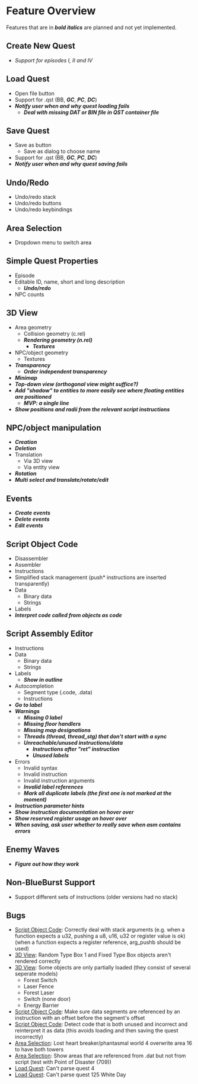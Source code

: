 # Feature Overview

Features that are in ***bold italics*** are planned and not yet implemented.

## Create New Quest

- *Support for episodes I, II and IV*

## Load Quest

- Open file button
- Support for .qst (BB, ***GC***, ***PC***, ***DC***)
- ***Notify user when and why quest loading fails***
  - ***Deal with missing DAT or BIN file in QST container file***

## Save Quest

- Save as button
  - Save as dialog to choose name
- Support for .qst (BB, ***GC***, ***PC***, ***DC***)
- ***Notify user when and why quest saving fails***

## Undo/Redo

- Undo/redo stack
- Undo/redo buttons
- Undo/redo keybindings

## Area Selection

- Dropdown menu to switch area

## Simple Quest Properties

- Episode
- Editable ID, name, short and long description
  - ***Undo/redo***
- NPC counts

## 3D View

- Area geometry
  - Collision geometry (c.rel)
  - ***Rendering geometry (n.rel)***
    - ***Textures***
- NPC/object geometry
  - Textures
- ***Transparency***
  - ***Order independent transparency***
- ***Minimap***
- ***Top-down view (orthogonal view might suffice?)***
- ***Add "shadow" to entities to more easily see where floating entities are positioned***
  - ***MVP: a single line***
- ***Show positions and radii from the relevant script instructions***

## NPC/object manipulation

- ***Creation***
- ***Deletion***
- Translation
  - Via 3D view
  - Via entity view
- ***Rotation***
- ***Multi select and translate/rotate/edit***

## Events

- ***Create events***
- ***Delete events***
- ***Edit events***

## Script Object Code

- Disassembler
- Assembler
- Instructions
- Simplified stack management (push* instructions are inserted transparently)
- Data
  - Binary data
  - Strings
- Labels
- ***Interpret code called from objects as code***

## Script Assembly Editor

- Instructions
- Data
  - Binary data
  - Strings
- Labels
  - ***Show in outline***
- Autocompletion
  - Segment type (.code, .data)
  - Instructions
- ***Go to label***
- ***Warnings***
  - ***Missing 0 label***
  - ***Missing floor handlers***
  - ***Missing map designations***
  - ***Threads (thread, thread_stg) that don't start with a sync***
  - ***Unreachable/unused instructions/data***
    - ***Instructions after "ret" instruction***
    - ***Unused labels***
- Errors
  - Invalid syntax
  - Invalid instruction
  - Invalid instruction arguments
  - ***Invalid label references***
  - ***Mark all duplicate labels (the first one is not marked at the moment)***
- ***Instruction parameter hints***
- ***Show instruction documentation on hover over***
- ***Show reserved register usage on hover over***
- ***When saving, ask user whether to really save when asm contains errors***

## Enemy Waves

- ***Figure out how they work***

## Non-BlueBurst Support

- Support different sets of instructions (older versions had no stack)

## Bugs

- [Script Object Code](#script-object-code): Correctly deal with stack arguments (e.g. when a function expects a u32, pushing a u8, u16, u32 or register value is ok) (when a function expects a register reference, arg_pushb should be used)
- [3D View](#3d-view): Random Type Box 1 and Fixed Type Box objects aren't rendered correctly
- [3D View](#3d-view): Some objects are only partially loaded (they consist of several seperate models)
  - Forest Switch
  - Laser Fence
  - Forest Laser
  - Switch (none door)
  - Energy Barrier
- [Script Object Code](#script-object-code): Make sure data segments are referenced by an instruction with an offset before the segment's offset
- [Script Object Code](#script-object-code): Detect code that is both unused and incorrect and reinterpret it as data (this avoids loading and then saving the quest incorrectly)
- [Area Selection](#area-selection): Lost heart breaker/phantasmal world 4 overwrite area 16 to have both towers
- [Area Selection](#area-selection): Show areas that are referenced from .dat but not from script (test with Point of Disaster (709))
- [Load Quest](#load-quest): Can't parse quest 4
- [Load Quest](#load-quest): Can't parse quest 125 White Day
